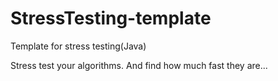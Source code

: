 # StressTesting-template
Template for stress testing(Java)

Stress test your algorithms.
And find how much fast they are...
